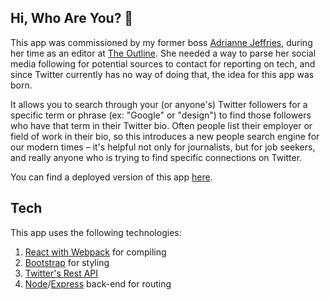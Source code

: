 ## Hi, Who Are You? 🤔
This app was commissioned by my former boss [Adrianne Jeffries](https://twitter.com/adrjeffries), during her time as an editor at [The Outline](https://theoutline.com/). She needed a way to parse her social media following for potential sources to contact for reporting on tech, and since Twitter currently has no way of doing that, the idea for this app was born. 

It allows you to search through your (or anyone's) Twitter followers for a specific term or phrase (ex: "Google" or "design") to find those followers who have that term in their Twitter bio. Often people list their employer or field of work in their bio, so this introduces a new people search engine for our modern times – it's helpful not only for journalists, but for job seekers, and really anyone who is trying to find specific connections on Twitter. 

You can find a deployed version of this app [here](http://hiwhoru.herokuapp.com/).

## Tech
This app uses the following technologies:
1. [React with Webpack](https://facebook.github.io/react/) for compiling
2. [Bootstrap](https://react-bootstrap.github.io/) for styling
3. [Twitter's Rest API](https://developer.twitter.com/en/docs/basics/getting-started)
4. [Node](https://nodejs.org/en/)/[Express](https://expressjs.com/) back-end for routing

